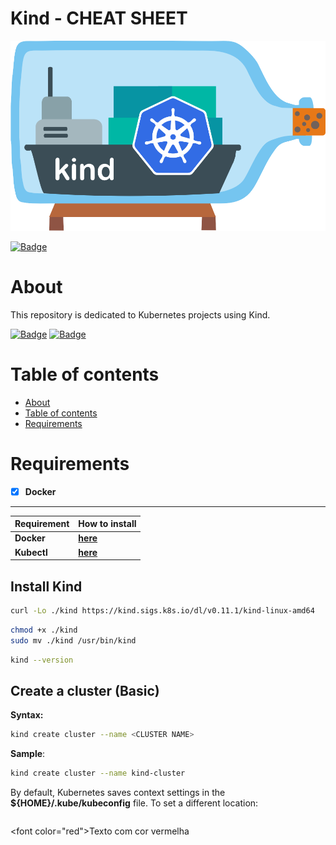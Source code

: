 # **Kind - CHEAT SHEET**
![kind-logo](img/kind-logo.png)

[![Badge](https://img.shields.io/github/last-commit/jorgegabrielti/gcp-cheatsheet)](https://github.com/jorgegabrielti/gcp-cheatsheet)

About
==========
This repository is dedicated to Kubernetes projects using Kind.

[![Badge](https://img.shields.io/badge/Requirements-Docker-blue)](https://docs.docker.com/engine/install)
[![Badge](https://img.shields.io/badge/Requirements-Kubectl-blue)](https://kubernetes.io/docs/tasks/tools/install-kubectl-linux/)


[//]: # "[![Badge]()]()"

Table of contents
==========
<!--ts-->
   * [About](#about)
   * [Table of contents](#table-of-contents)
   * [Requirements](#requirements)

<!--te-->

[//]: # "(## Feature)"
[//]: # "(- [x] [Packages utils](src/conf/packages.txt))"

Requirements
==========
- [x] **Docker**

---
Requirement             | How to install
-------------------------|----------------
**Docker**               | [**here**](https://docs.docker.com/engine/install/)
**Kubectl**              | [**here**](https://kubernetes.io/docs/tasks/tools/install-kubectl-linux/)


## Install Kind
```bash
curl -Lo ./kind https://kind.sigs.k8s.io/dl/v0.11.1/kind-linux-amd64
```

```bash
chmod +x ./kind
sudo mv ./kind /usr/bin/kind
```

```bash
kind --version
```

## Create a cluster (Basic)
**Syntax:**
```bash
kind create cluster --name <CLUSTER NAME>
```

**Sample**:
```bash
kind create cluster --name kind-cluster
```

By default, Kubernetes saves context settings in the **${HOME}/.kube/kubeconfig** file. To set a different location:
```bash

```
<font color=\"red\">Texto com cor vermelha</font>